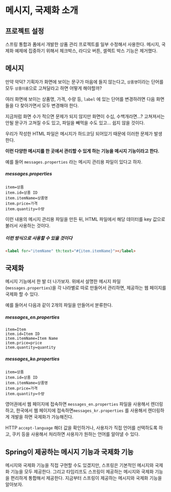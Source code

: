 # 메시지, 국제화 소개

## 프로젝트 설정
스프링 통합과 폼에서 개발한 상품 관리 프로젝트를 일부 수정해서 사용한다. 메시지, 국제화 예제에 집중하기 위해서 체크박스, 라디오 버튼, 셀렉트 박스 기능은 제거했다.


## 메시지
만약 악덕? 기획자가 화면에 보이는 문구가 마음에 들지 않는다고, `상품명`이라는 단어를 모두 `상품이름`으로 고쳐달라고 하면 어떻게 해야할까?

여러 화면에 보이는 상품명, 가격, 수량 등, `label` 에 있는 단어를 변경하려면 다음 화면들을 다 찾아가면서 모두 변경해야 한다.

지금처럼 화면 수가 적으면 문제가 되지 않지만 화면이 수십, 수백개라면...? 고쳐져서는 안될 문구가 고쳐질 수도 있고, 파일을 빼먹을 수도 있고... 쉽지 않을 것이다.

우리가 작성한 HTML 파일은 메시지가 하드코딩 되어있기 때문에 이러한 문제가 발생한다.

**이런 다양한 메시지를 한 곳에서 관리할 수 있게 하는 기능을 메시지 기능이라고 한다.**

예를 들어 `messages.properties` 라는 메시지 관리용 파일이 있다고 하자.

##### messages.properties
```
item=상품
item.id=상품 ID
item.itemName=상품명
item.price=가격
item.quantity=수량
```

이런 내용의 메시지 관리용 파일을 만든 뒤, HTML 파일에서 해당 데이터를 key 값으로 불러서 사용하는 것이다.

##### 이런 방식으로 사용할 수 있을 것이다
```HTML
<label for="itemName" th:text="#{item.itemName}"></label>
```


## 국제화
메시지 기능에서 한 발 더 나가보자. 위에서 설명한 메시지 파일(`messages.properties`)을 각 나라별로 따로 만들어서 관리하면, 제공하는 웹 페이지를 국제화 할 수 있다.

예를 들어서 다음과 같이 2개의 파일을 만들어서 분류한다.

##### messages_en.properties
```
item=Item
item.id=Item ID
item.itemName=Item Name
item.price=price
item.quantity=quantity
```

##### messages_ko.properties
```
item=상품
item.id=상품 ID
item.itemName=상품명
item.price=가격
item.quantity=수량
```

영어권에서 웹 페이지에 접속하면 `messages_en.properties` 파일을 사용해서 렌더링하고, 한국에서 웹 페이지에 접속하면`messages_kr.properties` 를 사용해서 렌더링하게 개발을 하면 국제화가 가능해진다.

HTTP `accept-language` 해더 값을 확인하거나, 사용자가 직접 언어를 선택하도록 하고, 쿠키 등을 사용해서 처리하면 사용자가 원하는 언어를 알아낼 수 있다.


## Spring이 제공하는 메시지 기능과 국제화 기능
메시지와 국제화 기능을 직접 구현할 수도 있겠지만, 스프링은 기본적인 메시지와 국제화 기능을 모두 제공한다. 그리고 타임리프도 스프링이 제공하는 메시지와 국제화 기능을 편리하게 통합해서 제공한다. 지금부터 스프링이 제공하는 메시지와 국제화 기능을 알아보자.